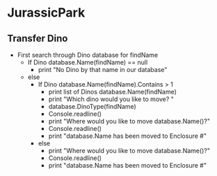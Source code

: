 # JurassicPark

## Transfer Dino

- First search through Dino database for findName
  - If Dino database.Name(findName) == null
    - print "No Dino by that name in our database"
  - else
    - If Dino database.Name(findName).Contains > 1
      - print list of Dinos database.Name(findName)
      - print "Which dino would you like to move? "
      - database.DinoType(findName)
      - Console.readline()
      - print "Where would you like to move database.Name()?"
      - Console.readline()
      - print "database.Name has been moved to Enclosure #"
    - else
      - print "Where would you like to move database.Name()?"
      - Console.readline()
      - print "database.Name has been moved to Enclosure #"
